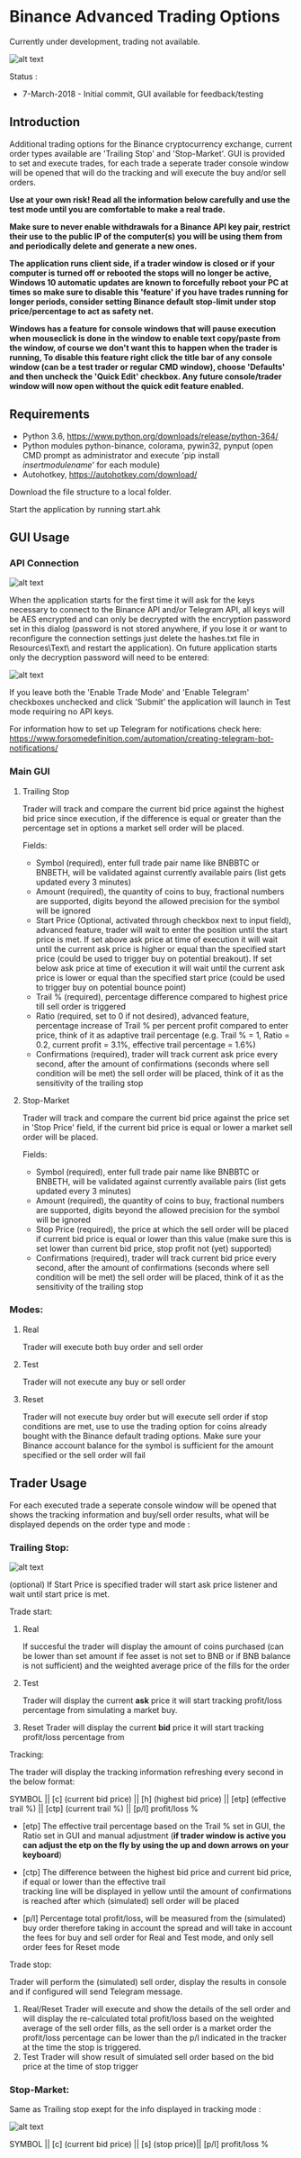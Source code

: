 # Binance Advanced Trading Options #

Currently under development, trading not available.

![alt text](https://i.imgur.com/K8kGKOB.png "GUI")

Status :

* 7-March-2018 - Initial commit, GUI available for feedback/testing

## Introduction ##

Additional trading options for the Binance cryptocurrency exchange, current order types available are 'Trailing Stop' and 'Stop-Market'. GUI is provided to set and execute trades, for each trade a seperate trader console window will be opened that will do the tracking and will execute the buy and/or sell orders.

**Use at your own risk! Read all the information below carefully and use the test mode until you are comfortable to make a real trade.**

**Make sure to never enable withdrawals for a Binance API key pair, restrict their use to the public IP of the computer(s) you will be using them from and periodically delete and generate a new ones.**

**The application runs client side, if a trader window is closed or if your computer is turned off or rebooted the stops will no longer be active, Windows 10 automatic updates are known to forcefully reboot your PC at times so make sure to disable this 'feature' if you have trades running for longer periods, consider setting Binance default stop-limit under stop price/percentage to act as safety net.** 

**Windows has a feature for console windows that will pause execution when mouseclick is done in the window to enable text copy/paste from the window, of course we don't want this to happen when the trader is running, To disable this feature right click the title bar of any console window (can be a test trader or regular CMD window), choose 'Defaults' and then uncheck the 'Quick Edit' checkbox. Any future console/trader window will now open without the quick edit feature enabled.**

## Requirements ##

* Python 3.6, https://www.python.org/downloads/release/python-364/
* Python modules python-binance, colorama, pywin32, pynput (open CMD prompt as administrator and execute 'pip install 
  *insertmodulename*' for each module)
* Autohotkey, https://autohotkey.com/download/

Download the file structure to a local folder.

Start the application by running start.ahk

## GUI Usage ##

### API Connection

![alt text](https://i.imgur.com/2QUWnHY.png)

When the application starts for the first time it will ask for the keys necessary to connect to the Binance API and/or Telegram API, all keys will be AES encrypted and can only be decrypted with the encryption password set in this dialog (password is not stored anywhere, if you lose it or want to reconfigure the connection settings just delete the hashes.txt file in Resources\Text\ and restart the application). On future application starts only the decryption password will need to be entered:

![alt text](https://i.imgur.com/PVkddut.png)


If you leave both the 'Enable Trade Mode' and 'Enable Telegram' checkboxes unchecked and click 'Submit' the application will launch in Test mode requiring no API keys.

For information how to set up Telegram for notifications check here: https://www.forsomedefinition.com/automation/creating-telegram-bot-notifications/

### Main GUI

1. Trailing Stop

   Trader will track and compare the current bid price against the highest bid price since execution, if the difference is
   equal or greater than the percentage set in options a market sell order will be placed.

   Fields:
   * Symbol (required), enter full trade pair name like BNBBTC or BNBETH, will be validated against currently available pairs 
     (list gets updated every 3 minutes)
   * Amount (required), the quantity of coins to buy, fractional numbers are supported, digits beyond the allowed precision for
     the symbol will be ignored
   * Start Price (Optional, activated through checkbox next to input field), advanced feature, trader will wait to enter the 
     position until the start price is met. If set above ask price at time of execution it will wait until the current ask price
     is higher or equal than the specified start price (could be used to trigger buy on potential breakout). If set below ask
     price at time of execution it will wait until the current ask price is lower or equal than the specified start price (could
     be used to trigger buy on potential bounce point)
   * Trail % (required), percentage difference compared to highest price till sell order is triggered
   * Ratio (required, set to 0 if not desired), advanced feature, percentage increase of Trail % per percent profit compared to
     enter price, think of it as adaptive trail percentage (e.g. Trail % = 1, Ratio = 0.2, current profit = 3.1%, effective
     trail percentage = 1.6%)
   * Confirmations (required), trader will track current ask price every second, after the amount of confirmations (seconds 
     where sell condition will be met) the sell order will be placed, think of it as the sensitivity of the trailing stop

2. Stop-Market

   Trader will track and compare the current bid price against the price set in 'Stop Price' field, if the current bid price is
   equal or lower a market sell order will be placed.
   
   Fields:
   * Symbol (required), enter full trade pair name like BNBBTC or BNBETH, will be validated against currently available pairs 
     (list gets updated every 3 minutes)
   * Amount (required), the quantity of coins to buy, fractional numbers are supported, digits beyond the allowed precision for
     the symbol will be ignored
   * Stop Price (required), the price at which the sell order will be placed if current bid price is equal or lower than this
     value (make sure this is set lower than current bid price, stop profit not (yet) supported)
   * Confirmations (required), trader will track current bid price every second, after the amount of confirmations (seconds 
     where sell condition will be met) the sell order will be placed, think of it as the sensitivity of the trailing stop
     
### Modes:

1. Real

   Trader will execute both buy order and sell order
2. Test

   Trader will not execute any buy or sell order
3. Reset

   Trader will not execute buy order but will execute sell order if stop conditions are met, use to use the
   trading option for coins already bought with the Binance default trading options. Make sure your Binance account balance for
   the symbol is sufficient for the amount specified or the sell order will fail

## Trader Usage ##

For each executed trade a seperate console window will be opened that shows the tracking information and buy/sell order results, what will be displayed depends on the order type and mode :

### Trailing Stop:

![alt text](https://i.imgur.com/bNzZlcV.png "Trader")

(optional) If Start Price is specified trader will start ask price listener and wait until start price is met.


Trade start:

1. Real

   If succesful the trader will display the amount of coins purchased (can be lower than set amount if fee asset is not set to
   BNB or if BNB balance is not sufficient) and the weighted average price of the fills for the order
2. Test

   Trader will display the current **ask** price it will start tracking profit/loss percentage from simulating a market buy.
3. Reset
   Trader will display the current **bid** price it will start tracking profit/loss percentage from
   
Tracking:

The trader will display the tracking information refreshing every second in the below format:

SYMBOL || [c] (current bid price) || [h] (highest bid price) || [etp] (effective trail %) || [ctp] (current trail %) || [p/l] profit/loss %

* [etp] The effective trail percentage based on the Trail % set in GUI, the Ratio set in GUI and manual adjustment (**if trader
  window is active you can adjust the etp on the fly by using the up and down arrows on your keyboard**)

* [ctp] The difference between the highest bid price and current bid price, if equal or lower than the effective trail      
  tracking line will be displayed in yellow until the amount of confirmations is reached after which (simulated) sell order will
  be placed
  
* [p/l] Percentage total profit/loss, will be measured from the (simulated) buy order therefore taking in account the spread and 
  will take in account the fees for buy and sell order for Real and Test mode, and only sell order fees for Reset mode
   
Trade stop:

Trader will perform the (simulated) sell order, display the results in console and if configured will send Telegram message. 

1. Real/Reset
   Trader will execute and show the details of the sell order and will display the re-calculated total profit/loss based on the
   weighted average of the sell order fills, as the sell order is a market order the profit/loss percentage can be lower than
   the p/l indicated in the tracker at the time the stop is triggered.
2. Test
   Trader will show result of simulated sell order based on the bid price at the time of stop trigger

### Stop-Market:

Same as Trailing stop exept for the info displayed in tracking mode :

![alt text](https://i.imgur.com/uBTB1WM.png "Trader")

SYMBOL || [c] (current bid price) || [s] (stop price)|| [p/l] profit/loss %

